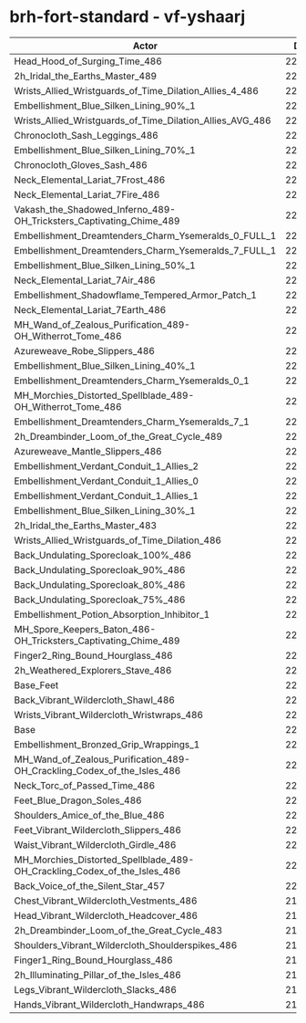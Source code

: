 # brh-fort-standard - vf-yshaarj
| Actor | DPS | Increase |
|---|:---:|:---:|
|Head_Hood_of_Surging_Time_486|225951|2.39%|
|2h_Iridal_the_Earths_Master_489|225585|2.22%|
|Wrists_Allied_Wristguards_of_Time_Dilation_Allies_4_486|225395|2.14%|
|Embellishment_Blue_Silken_Lining_90%_1|225071|1.99%|
|Wrists_Allied_Wristguards_of_Time_Dilation_Allies_AVG_486|224505|1.73%|
|Chronocloth_Sash_Leggings_486|224381|1.68%|
|Embellishment_Blue_Silken_Lining_70%_1|224140|1.57%|
|Chronocloth_Gloves_Sash_486|223991|1.50%|
|Neck_Elemental_Lariat_7Frost_486|223816|1.42%|
|Neck_Elemental_Lariat_7Fire_486|223689|1.36%|
|Vakash_the_Shadowed_Inferno_489-OH_Tricksters_Captivating_Chime_489|223608|1.33%|
|Embellishment_Dreamtenders_Charm_Ysemeralds_0_FULL_1|223470|1.27%|
|Embellishment_Dreamtenders_Charm_Ysemeralds_7_FULL_1|223187|1.14%|
|Embellishment_Blue_Silken_Lining_50%_1|223128|1.11%|
|Neck_Elemental_Lariat_7Air_486|223114|1.10%|
|Embellishment_Shadowflame_Tempered_Armor_Patch_1|223099|1.10%|
|Neck_Elemental_Lariat_7Earth_486|222918|1.02%|
|MH_Wand_of_Zealous_Purification_489-OH_Witherrot_Tome_486|222898|1.01%|
|Azureweave_Robe_Slippers_486|222799|0.96%|
|Embellishment_Blue_Silken_Lining_40%_1|222739|0.93%|
|Embellishment_Dreamtenders_Charm_Ysemeralds_0_1|222648|0.89%|
|MH_Morchies_Distorted_Spellblade_489-OH_Witherrot_Tome_486|222615|0.88%|
|Embellishment_Dreamtenders_Charm_Ysemeralds_7_1|222522|0.84%|
|2h_Dreambinder_Loom_of_the_Great_Cycle_489|222391|0.78%|
|Azureweave_Mantle_Slippers_486|222367|0.77%|
|Embellishment_Verdant_Conduit_1_Allies_2|222300|0.74%|
|Embellishment_Verdant_Conduit_1_Allies_0|222250|0.71%|
|Embellishment_Verdant_Conduit_1_Allies_1|222233|0.71%|
|Embellishment_Blue_Silken_Lining_30%_1|222185|0.68%|
|2h_Iridal_the_Earths_Master_483|222081|0.64%|
|Wrists_Allied_Wristguards_of_Time_Dilation_486|222051|0.62%|
|Back_Undulating_Sporecloak_100%_486|221744|0.48%|
|Back_Undulating_Sporecloak_90%_486|221694|0.46%|
|Back_Undulating_Sporecloak_80%_486|221662|0.45%|
|Back_Undulating_Sporecloak_75%_486|221461|0.36%|
|Embellishment_Potion_Absorption_Inhibitor_1|221298|0.28%|
|MH_Spore_Keepers_Baton_486-OH_Tricksters_Captivating_Chime_489|221295|0.28%|
|Finger2_Ring_Bound_Hourglass_486|221231|0.25%|
|2h_Weathered_Explorers_Stave_486|221194|0.23%|
|Base_Feet|221080|0.18%|
|Back_Vibrant_Wildercloth_Shawl_486|220951|0.12%|
|Wrists_Vibrant_Wildercloth_Wristwraps_486|220862|0.08%|
|Base|220677|0.00%|
|Embellishment_Bronzed_Grip_Wrappings_1|220632|-0.02%|
|MH_Wand_of_Zealous_Purification_489-OH_Crackling_Codex_of_the_Isles_486|220612|-0.03%|
|Neck_Torc_of_Passed_Time_486|220587|-0.04%|
|Feet_Blue_Dragon_Soles_486|220538|-0.06%|
|Shoulders_Amice_of_the_Blue_486|220473|-0.09%|
|Feet_Vibrant_Wildercloth_Slippers_486|220386|-0.13%|
|Waist_Vibrant_Wildercloth_Girdle_486|220325|-0.16%|
|MH_Morchies_Distorted_Spellblade_489-OH_Crackling_Codex_of_the_Isles_486|220208|-0.21%|
|Back_Voice_of_the_Silent_Star_457|220155|-0.24%|
|Chest_Vibrant_Wildercloth_Vestments_486|219952|-0.33%|
|Head_Vibrant_Wildercloth_Headcover_486|219909|-0.35%|
|2h_Dreambinder_Loom_of_the_Great_Cycle_483|219552|-0.51%|
|Shoulders_Vibrant_Wildercloth_Shoulderspikes_486|219486|-0.54%|
|Finger1_Ring_Bound_Hourglass_486|219309|-0.62%|
|2h_Illuminating_Pillar_of_the_Isles_486|219293|-0.63%|
|Legs_Vibrant_Wildercloth_Slacks_486|219038|-0.74%|
|Hands_Vibrant_Wildercloth_Handwraps_486|218754|-0.87%|
